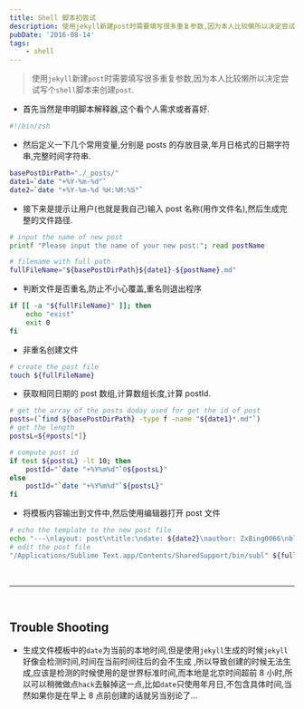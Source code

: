 ```yaml
---
title: Shell 脚本初尝试
description: 使用jekyll新建post时需要填写很多重复参数,因为本人比较懒所以决定尝试写个shell脚本来创建post.
pubDate: '2016-08-14'
tags:
    - shell
---
```


> 使用`jekyll`新建`post`时需要填写很多重复参数,因为本人比较懒所以决定尝试写个`shell`脚本来创建`post`.

-   首先当然是申明脚本解释器,这个看个人需求或者喜好.

```bash
#!/bin/zsh
```

-   然后定义一下几个常用变量,分别是 posts 的存放目录,年月日格式的日期字符串,完整时间字符串.

```bash
basePostDirPath="./_posts/"
date1=`date "+%Y-%m-%d"`
date2=`date "+%Y-%m-%d %H:%M:%S"`
```

-   接下来是提示让用户(也就是我自己)输入 post 名称(用作文件名),然后生成完整的文件路径.

```bash
# input the name of new post
printf "Please input the name of your new post:"; read postName

# filename with full path
fullFileName="${basePostDirPath}${date1}-${postName}.md"
```

-   判断文件是否重名,防止不小心覆盖,重名则退出程序

```bash
if [[ -a "${fullFileName}" ]]; then
    echo "exist"
    exit 0
fi
```

-   非重名创建文件

```bash
# create the post file
touch ${fullFileName}
```

-   获取相同日期的 post 数组,计算数组长度,计算 postId.

```bash
# get the array of the posts doday used for get the id of post
posts=(`find ${basePostDirPath} -type f -name "${date1}*.md"`)
# get the length
postsL=${#posts[*]}

# compute post id
if test ${postsL} -lt 10; then
    postId="`date "+%Y%m%d"`0${postsL}"
else
    postId="`date "+%Y%m%d"`${postsL}"
fi
```

-   将模板内容输出到文件中,然后使用编辑器打开 post 文件

```bash
# echo the template to the new post file
echo "---\nlayout: post\ntitle:\ndate: ${date2}\nauthor: ZxBing0066\nblogid: ${postId}\ncategories: \ntags: \n---" > ${fullFileName}
# edit the post file
"/Applications/Sublime Text.app/Contents/SharedSupport/bin/subl" ${fullFileName}
```

<br/>

---

<br/>

## Trouble Shooting

-   生成文件模板中的`date`为当前的本地时间,但是使用`jekyll`生成的时候`jekyll`好像会检测时间,时间在当前时间往后的会不生成 ,所以导致创建的时候无法生成,应该是检测的时候使用的是世界标准时间,而本地是北京时间超前 8 小时,所以可以稍微做点`hack`去躲掉这一点,比如`date`只使用年月日,不包含具体时间,当然如果你是在早上 8 点前创建的话就另当别论了...